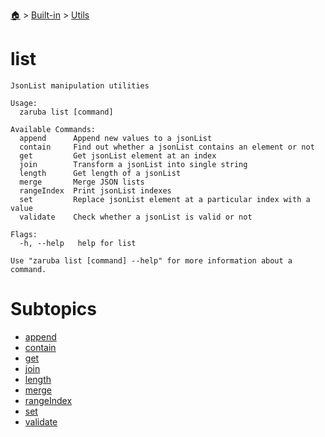 <!--startTocHeader-->
[🏠](../../../README.md) > [Built-in](../../README.md) > [Utils](../README.md)
# list
<!--endTocHeader-->

```
JsonList manipulation utilities

Usage:
  zaruba list [command]

Available Commands:
  append      Append new values to a jsonList
  contain     Find out whether a jsonList contains an element or not
  get         Get jsonList element at an index
  join        Transform a jsonList into single string
  length      Get length of a jsonList
  merge       Merge JSON lists
  rangeIndex  Print jsonList indexes
  set         Replace jsonList element at a particular index with a value
  validate    Check whether a jsonList is valid or not

Flags:
  -h, --help   help for list

Use "zaruba list [command] --help" for more information about a command.

```

<!--startTocSubtopic-->
# Subtopics
- [append](append.md)
- [contain](contain.md)
- [get](get.md)
- [join](join.md)
- [length](length.md)
- [merge](merge.md)
- [rangeIndex](range-index.md)
- [set](set.md)
- [validate](validate.md)
<!--endTocSubtopic-->